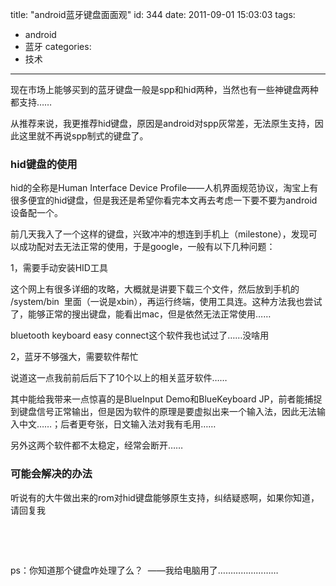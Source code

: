title: "android蓝牙键盘面面观"
id: 344
date: 2011-09-01 15:03:03
tags: 
- android
- 蓝牙
categories: 
- 技术
---

现在市场上能够买到的蓝牙键盘一般是spp和hid两种，当然也有一些神键盘两种都支持……

从推荐来说，我更推荐hid键盘，原因是android对spp灰常差，无法原生支持，因此这里就不再说spp制式的键盘了。<!--more-->

### **hid键盘的使用**

hid的全称是Human Interface Device Profile——人机界面规范协议，淘宝上有很多便宜的hid键盘，但是我还是希望你看完本文再去考虑一下要不要为android设备配一个。

前几天我入了一个这样的键盘，兴致冲冲的想连到手机上（milestone），发现可以成功配对去无法正常的使用，于是google，一般有以下几种问题：

1，需要手动安装HID工具

这个网上有很多详细的攻略，大概就是讲要下载三个文件，然后放到手机的 /system/bin  里面（一说是xbin），再运行终端，使用工具连。这种方法我也尝试了，能够正常的搜出键盘，能看出mac，但是依然无法正常使用……

bluetooth keyboard easy connect这个软件我也试过了……没啥用

2，蓝牙不够强大，需要软件帮忙

说道这一点我前前后后下了10个以上的相关蓝牙软件……

其中能给我带来一点惊喜的是BlueInput Demo和BlueKeyboard JP，前者能捕捉到键盘信号正常输出，但是因为软件的原理是要虚拟出来一个输入法，因此无法输入中文……；后者更夸张，日文输入法对我有毛用……

另外这两个软件都不太稳定，经常会断开……

### 可能会解决的办法

听说有的大牛做出来的rom对hid键盘能够原生支持，纠结疑惑啊，如果你知道，请回复我

&nbsp;

&nbsp;

ps：你知道那个键盘咋处理了么？  ——我给电脑用了……………………